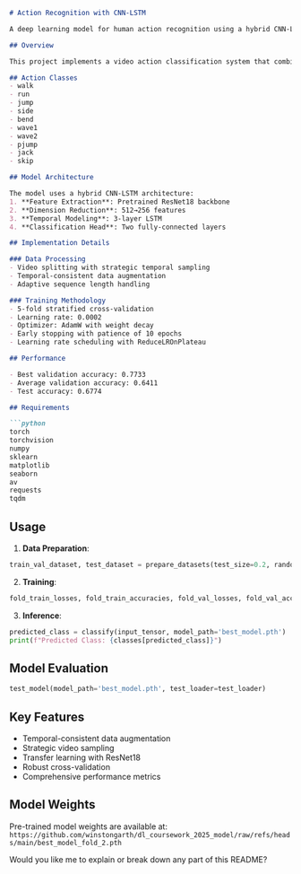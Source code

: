 ```markdown
# Action Recognition with CNN-LSTM

A deep learning model for human action recognition using a hybrid CNN-LSTM architecture on the Weizmann dataset.

## Overview

This project implements a video action classification system that combines convolutional neural networks (CNN) for spatial feature extraction with long short-term memory networks (LSTM) for temporal sequence modeling. The model is trained on the Weizmann dataset, which contains 10 different human action classes.

## Action Classes
- walk
- run
- jump
- side
- bend
- wave1
- wave2
- pjump
- jack
- skip

## Model Architecture

The model uses a hybrid CNN-LSTM architecture:
1. **Feature Extraction**: Pretrained ResNet18 backbone
2. **Dimension Reduction**: 512→256 features
3. **Temporal Modeling**: 3-layer LSTM
4. **Classification Head**: Two fully-connected layers

## Implementation Details

### Data Processing
- Video splitting with strategic temporal sampling
- Temporal-consistent data augmentation
- Adaptive sequence length handling

### Training Methodology
- 5-fold stratified cross-validation
- Learning rate: 0.0002
- Optimizer: AdamW with weight decay
- Early stopping with patience of 10 epochs
- Learning rate scheduling with ReduceLROnPlateau

## Performance

- Best validation accuracy: 0.7733
- Average validation accuracy: 0.6411
- Test accuracy: 0.6774

## Requirements

```python
torch
torchvision
numpy
sklearn
matplotlib
seaborn
av
requests
tqdm
```

## Usage

1. **Data Preparation**:
```python
train_val_dataset, test_dataset = prepare_datasets(test_size=0.2, random_state=42)
```

2. **Training**:
```python
fold_train_losses, fold_train_accuracies, fold_val_losses, fold_val_accuracies, data_loaders = train_with_cross_validation(train_model=True)
```

3. **Inference**:
```python
predicted_class = classify(input_tensor, model_path='best_model.pth')
print(f"Predicted Class: {classes[predicted_class]}")
```

## Model Evaluation

```python
test_model(model_path='best_model.pth', test_loader=test_loader)
```

## Key Features

- Temporal-consistent data augmentation
- Strategic video sampling
- Transfer learning with ResNet18
- Robust cross-validation
- Comprehensive performance metrics

## Model Weights

Pre-trained model weights are available at:
`https://github.com/winstongarth/dl_coursework_2025_model/raw/refs/heads/main/best_model_fold_2.pth`

Would you like me to explain or break down any part of this README?
